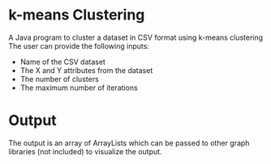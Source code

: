# k-means Clustering
A Java program to cluster a dataset in CSV format using k-means clustering  
The user can provide the following inputs:
* Name of the CSV dataset
* The X and Y attributes from the dataset
* The number of clusters
* The maximum number of iterations

# Output
The output is an array of ArrayLists which can be passed to other graph libraries (not included) to visualize the output.
